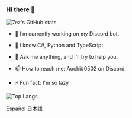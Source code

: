 ### Hi there 👋

![7ez's GitHub stats](https://github-readme-stats.vercel.app/api?username=7ez&show_icons=true&count_private=true&theme=dark)

- 🔭 I’m currently working on my Discord bot.

- 🌱 I know C#, Python and TypeScript.

- 💬 Ask me anything, and I'll try to help you.

- 📫 How to reach me: Aochi#0502 on Discord.

- ⚡ Fun fact: I'm so lazy

![Top Langs](https://github-readme-stats.vercel.app/api/top-langs?username=7ez&show_icons=true&count_private=true&theme=dark)

[Español](https://github.com/7ez/7ez/blob/7ez/README_es.md)
[日本語](https://github.com/7ez/7ez/blob/7ez/README_ja.md)
